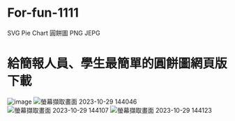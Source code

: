 # For-fun-1111
SVG Pie Chart 圓餅圖 PNG JEPG
# 給簡報人員、學生最簡單的圓餅圖網頁版下載
![image](https://github.com/Alan2041/For-fun-1111/assets/143476476/fa49c345-94c9-4ba8-90fe-fc265e6b855f)
![螢幕擷取畫面 2023-10-29 144046](https://github.com/Alan2041/For-fun-1111/assets/143476476/011672d5-0345-4657-b9c3-7910f49d3602)
![螢幕擷取畫面 2023-10-29 144107](https://github.com/Alan2041/For-fun-1111/assets/143476476/81ef44f2-e5bb-4973-9dce-a611ccf2138f)
![螢幕擷取畫面 2023-10-29 144123](https://github.com/Alan2041/For-fun-1111/assets/143476476/53166f59-f53f-4c39-837e-cf75a34b4eb3)
